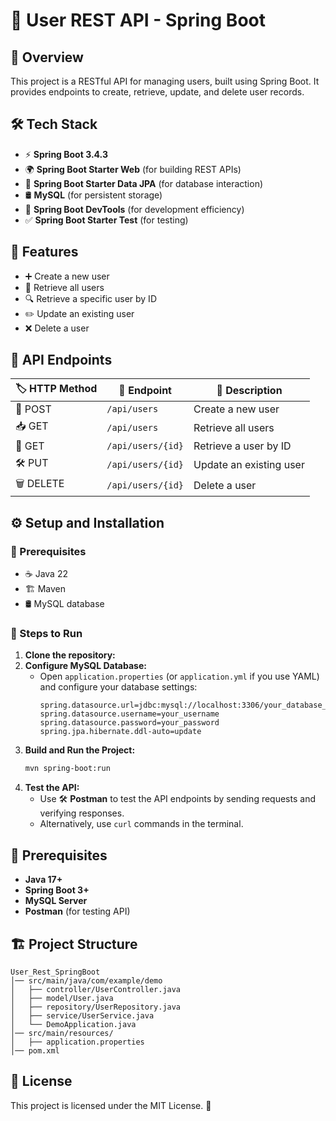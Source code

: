 # 🚀 User REST API - Spring Boot

## 🌟 Overview
This project is a RESTful API for managing users, built using Spring Boot. It provides endpoints to create, retrieve, update, and delete user records.

## 🛠️ Tech Stack
- ⚡ **Spring Boot 3.4.3**
- 🌍 **Spring Boot Starter Web** (for building REST APIs)
- 💾 **Spring Boot Starter Data JPA** (for database interaction)
- 🛢️ **MySQL** (for persistent storage)
- 🔄 **Spring Boot DevTools** (for development efficiency)
- ✅ **Spring Boot Starter Test** (for testing)

## 🎯 Features
- ➕ Create a new user
- 📜 Retrieve all users
- 🔍 Retrieve a specific user by ID
- ✏️ Update an existing user
- ❌ Delete a user

## 📌 API Endpoints
| 🏷️ HTTP Method | 🔗 Endpoint | 📄 Description |
|------------|----------------|-------------|
| 📝 POST | `/api/users` | Create a new user |
| 📥 GET | `/api/users` | Retrieve all users |
| 🔎 GET | `/api/users/{id}` | Retrieve a user by ID |
| 🛠️ PUT | `/api/users/{id}` | Update an existing user |
| 🗑️ DELETE | `/api/users/{id}` | Delete a user |

## ⚙️ Setup and Installation
### 📌 Prerequisites
- ☕ Java 22
- 🏗️ Maven
- 🛢️ MySQL database

### 🚀 Steps to Run
1. **Clone the repository:**
2. **Configure MySQL Database:**
   - Open `application.properties` (or `application.yml` if you use YAML) and configure your database settings:
     ```properties
     spring.datasource.url=jdbc:mysql://localhost:3306/your_database_name
     spring.datasource.username=your_username
     spring.datasource.password=your_password
     spring.jpa.hibernate.ddl-auto=update
     ```
3. **Build and Run the Project:**
   ```sh
   mvn spring-boot:run
   ```
4. **Test the API:**
   - Use 🛠️ **Postman** to test the API endpoints by sending requests and verifying responses.
   - Alternatively, use `curl` commands in the terminal.

## 📌 Prerequisites
- **Java 17+**
- **Spring Boot 3+**
- **MySQL Server**
- **Postman** (for testing API)

## 🏗️ Project Structure
```
User_Rest_SpringBoot
│── src/main/java/com/example/demo
│   ├── controller/UserController.java
│   ├── model/User.java
│   ├── repository/UserRepository.java
│   ├── service/UserService.java
│   └── DemoApplication.java
│── src/main/resources/
│   ├── application.properties
│── pom.xml
```

## 📜 License
This project is licensed under the MIT License. 📄
